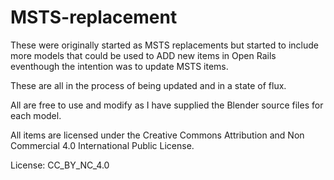 # MSTS-replacement
These were  originally started as MSTS replacements but started to include more models that could be used to ADD new items in Open Rails eventhough the intention was to update MSTS items.

These are all in the process of being updated and in a state of flux.

All are free to use and modify as I have supplied the Blender source files for each model.

All items are licensed under the Creative Commons Attribution and Non Commercial 4.0 International Public License.

License: CC_BY_NC_4.0



